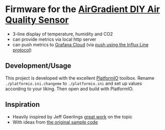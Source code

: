 # Firmware for the [AirGradient DIY Air Quality Sensor](https://www.airgradient.com/open-airgradient/instructions/diy)

* 3-line display of temperature, humidity and CO2
* can provide metrics via local http server
* can push metrics to [Grafana Cloud](https://grafana.com/) (via [push using the Influx Line protocol](https://grafana.com/docs/grafana-cloud/data-configuration/metrics/metrics-influxdb/push-from-telegraf))

## Development/Usage
This project is developed with the excellent [PlatformIO](https://platformio.org) toolbox.
Rename `./platformio.ini.changeme` to `./platformio.ini` and set up values according to your liking.
Then open and build with PlatformIO.

## Inspiration
* Heavily inspired by Jeff Geerlings [great work](https://www.jeffgeerling.com/blog/2021/airgradient-diy-air-quality-monitor-co2-pm25) on the topic
* With ideas from [the original sample code](https://github.com/airgradienthq/arduino/blob/253d8a68103f567a0c16d9aa19835746f2843c73/examples/DIY_BASIC/DIY_BASIC.ino)
